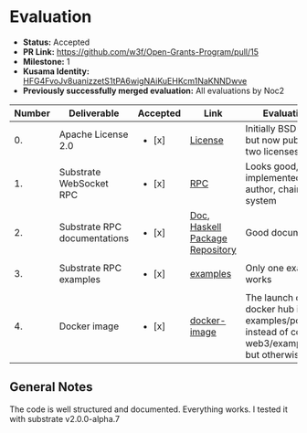 # Evaluation

- **Status:** Accepted
- **PR Link:** https://github.com/w3f/Open-Grants-Program/pull/15
- **Milestone:** 1
- **Kusama Identity:** [HFG4FvoJv8uanizzetS1tPA6wigNAiKuEHKcm1NaKNNDwve](https://polkascan.io/pre/kusama/account/HFG4FvoJv8uanizzetS1tPA6wigNAiKuEHKcm1NaKNNDwve)
- **Previously successfully merged evaluation:** All evaluations by Noc2

| Number | Deliverable                  | Accepted               | Link                                                                                                                                           | Evaluation Notes                                                                                                                  |
| ------ | ---------------------------- | ---------------------- | ---------------------------------------------------------------------------------------------------------------------------------------------- | --------------------------------------------------------------------------------------------------------------------------------- |
| 0.     | Apache License 2.0           | <ul><li>[x] </li></ul> | [License](https://github.com/airalab/hs-web3/blob/cf25e9038684438325e7c4fa75009e11a983875a/LICENSE)                                            | Initially BSD 3-Clause, but now published under two licenses                                                                      |
| 1.     | Substrate WebSocket RPC      | <ul><li>[x] </li></ul> | [RPC](https://github.com/airalab/hs-web3/tree/master/src/Network/Polkadot/Api)                                                                 | Looks good, more implemented than just author, chain, state, system                                                               |
| 2.     | Substrate RPC documentations | <ul><li>[x] </li></ul> | [Doc](https://hs-web3.readthedocs.io/en/latest/polkadot_node_api.html), [Haskell Package Repository](https://hackage.haskell.org/package/web3) | Good documentation                                                                                                                |
| 3.     | Substrate RPC examples       | <ul><li>[x] </li></ul> | [examples](https://github.com/airalab/hs-web3/tree/master/examples/polkadot)                                                                   | Only one example, but it works                                                                                                    |
| 4.     | Docker image                 | <ul><li>[x] </li></ul> | [docker-image](https://hub.docker.com/repository/docker/akru/hs-web3)                                                                          | The launch command on docker hub is wrong (cd examples/polkadot instead of cd hs-web3/example/polkadot), but otherwise looks good |

## General Notes

The code is well structured and documented. Everything works. I tested it with substrate v2.0.0-alpha.7
